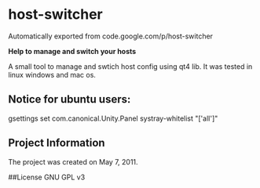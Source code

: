# host-switcher
Automatically exported from code.google.com/p/host-switcher


**Help to manage and switch your hosts**

A small tool to manage and swtich host config using qt4 lib. It was tested in linux windows and mac os.



## Notice for ubuntu users:

gsettings set com.canonical.Unity.Panel systray-whitelist "['all']"

## Project Information

The project was created on May 7, 2011.

##License
GNU GPL v3
